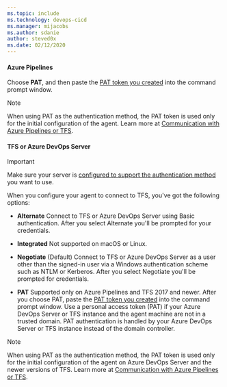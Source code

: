 ```yaml
---
ms.topic: include
ms.technology: devops-cicd
ms.manager: mijacobs
ms.author: sdanie
author: steved0x
ms.date: 02/12/2020
---
```


#### Azure Pipelines

Choose **PAT**, and then paste the [PAT token you created](#permissions) into the command prompt window.

> [!NOTE]
> When using PAT as the authentication method, the PAT token is used only for the initial configuration of the agent. Learn more at [Communication with Azure Pipelines or TFS](../../agents.md#communication).

#### TFS or Azure DevOps Server

> [!IMPORTANT]
> 
> Make sure your server is [configured to support the authentication method](../../agents.md#configure-tfs-authentication) you want to use.
  
When you configure your agent to connect to TFS, you've got the following options:

* **Alternate** Connect to TFS or Azure DevOps Server using Basic authentication. After you select Alternate you'll be prompted for your credentials.

* **Integrated** Not supported on macOS or Linux.

* **Negotiate** (Default) Connect to TFS or Azure DevOps Server as a user other than the signed-in user via a Windows authentication scheme such as NTLM or Kerberos. After you select Negotiate you'll be prompted for credentials.

* **PAT** Supported only on Azure Pipelines and TFS 2017 and newer. After you choose PAT, paste the [PAT token you created](#permissions) into the command prompt window. Use a personal access token (PAT) if your Azure DevOps Server or TFS instance and the agent machine are not in a trusted domain. PAT authentication is handled by your Azure DevOps Server or TFS instance instead of the domain controller.

> [!NOTE]
> When using PAT as the authentication method, the PAT token is used only for the initial configuration of the agent on Azure DevOps Server and the newer versions of TFS. Learn more at [Communication with Azure Pipelines or TFS](../../agents.md).
